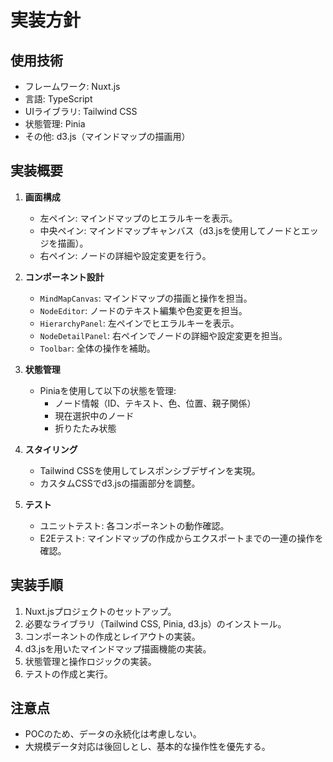 # 実装方針

## 使用技術
- フレームワーク: Nuxt.js
- 言語: TypeScript
- UIライブラリ: Tailwind CSS
- 状態管理: Pinia
- その他: d3.js（マインドマップの描画用）

## 実装概要
1. **画面構成**
   - 左ペイン: マインドマップのヒエラルキーを表示。
   - 中央ペイン: マインドマップキャンバス（d3.jsを使用してノードとエッジを描画）。
   - 右ペイン: ノードの詳細や設定変更を行う。

2. **コンポーネント設計**
   - `MindMapCanvas`: マインドマップの描画と操作を担当。
   - `NodeEditor`: ノードのテキスト編集や色変更を担当。
   - `HierarchyPanel`: 左ペインでヒエラルキーを表示。
   - `NodeDetailPanel`: 右ペインでノードの詳細や設定変更を担当。
   - `Toolbar`: 全体の操作を補助。

3. **状態管理**
   - Piniaを使用して以下の状態を管理:
     - ノード情報（ID、テキスト、色、位置、親子関係）
     - 現在選択中のノード
     - 折りたたみ状態

4. **スタイリング**
   - Tailwind CSSを使用してレスポンシブデザインを実現。
   - カスタムCSSでd3.jsの描画部分を調整。

5. **テスト**
   - ユニットテスト: 各コンポーネントの動作確認。
   - E2Eテスト: マインドマップの作成からエクスポートまでの一連の操作を確認。

## 実装手順
1. Nuxt.jsプロジェクトのセットアップ。
2. 必要なライブラリ（Tailwind CSS, Pinia, d3.js）のインストール。
3. コンポーネントの作成とレイアウトの実装。
4. d3.jsを用いたマインドマップ描画機能の実装。
5. 状態管理と操作ロジックの実装。
6. テストの作成と実行。

## 注意点
- POCのため、データの永続化は考慮しない。
- 大規模データ対応は後回しとし、基本的な操作性を優先する。
